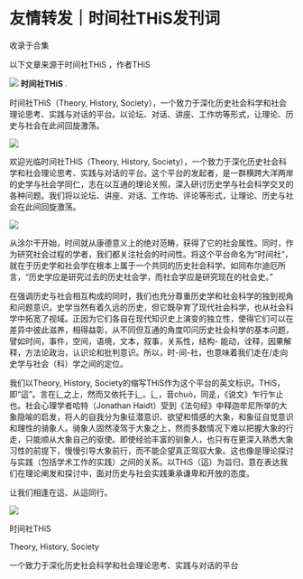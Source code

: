 # 友情转发｜时间社THiS发刊词


收录于合集

以下文章来源于时间社THiS ，作者THiS

![](/images/21/2.png) **时间社THiS** .

时间社THiS（Theory, History,
Society），一个致力于深化历史社会科学和社会理论思考、实践与对话的平台。以论坛、对话、讲座、工作坊等形式，让理论、历史与社会在此间回旋激荡。

![](/images/21/3.jpeg)

欢迎光临时间社THiS（Theory, History,
Society），一个致力于深化历史社会科学和社会理论思考、实践与对话的平台。这个平台的发起者，是一群横跨大洋两岸的史学与社会学同仁，志在以互通的理论关照，深入研讨历史学与社会科学交叉的各种问题。我们将以论坛、讲座、对话、工作坊、评论等形式，让理论、历史与社会在此间回旋激荡。  

![](/images/21/4.png)

从涂尔干开始，时间就从康德意义上的绝对范畴，获得了它的社会属性。同时，作为研究社会过程的学者，我们都关注社会的时间性。将这个平台命名为“时间社”，就在于历史学和社会学在根本上属于一个共同的历史社会科学。如同布尔迪厄所言，“历史学应是研究过去的历史社会学，而社会学应是研究现在的社会史。”  

  

在强调历史与社会相互构成的同时，我们也充分尊重历史学和社会科学的独到视角和问题意识。史学当然有着久远的历史，但它既孕育了现代社会科学，也从社会科学中拓宽了视域。正因为它们各自在现代知识史上演变的独立性，使得它们可以在差异中彼此滋养，相得益彰，从不同但互通的角度叩问历史社会科学的基本问题，譬如时间，事件，空间，语境，文本，叙事，关系性，结构-
能动，诠释，因果解释，方法论政治，认识论和批判意识。所以，时-间-社，也意味着我们走在/走向史学与社会（科）学之间的定位。

  

我们以Theory, History,
Society的缩写THiS作为这个平台的英文标识。THiS，即“這”。言在辶之上，然而又依托于辶。辶，音chuò，同辵，《说文》乍行乍止也。社会心理学者哈特（Jonathan
Haidt）受到《法句经》中释迦牟尼所举的大象隐喻的启发，将人的自我分为象征潜意识、欲望和情感的大象，和象征自觉意识和理性的骑象人。骑象人固然凌驾于大象之上，然而多数情况下难以把握大象的行走，只能顺从大象自己的驱使。即使经验丰富的驯象人，也只有在更深入熟悉大象习性的前提下，慢慢引导大象前行，而不能企望真正驾驭大象。这也像是理论探讨与实践（包括学术工作的实践）之间的关系。以THiS（這）为旨归，意在表达我们在理论阐发和探讨中，面对历史与社会实践秉承谦卑和开放的态度。

  

让我们相逢在這、从這同行。

![](/images/21/5.jpeg)

时间社THiS  

  

Theory, History, Society

  

一个致力于深化历史社会科学和社会理论思考、实践与对话的平台

